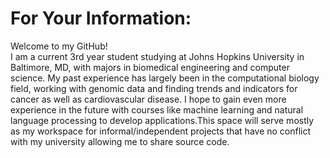 # For Your Information:
Welcome to my GitHub!  
I am a current 3rd year student studying at Johns Hopkins University in Baltimore, MD, with majors in biomedical engineering 
and computer science. My past experience has largely been in the computational biology field, working with genomic data
and finding trends and indicators for cancer as well as cardiovascular disease. I hope to gain even more experience 
in the future with courses like machine learning and natural language processing to develop applications.This space will serve
mostly as my workspace for informal/independent projects that have no conflict with my university allowing me to share
source code.
